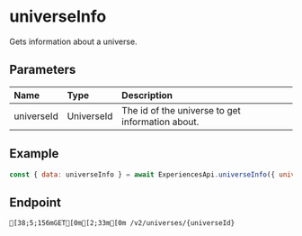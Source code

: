 
# universeInfo
Gets information about a universe.


## Parameters
| Name       | Type       | Description                                      |
| :--------- | :--------- | :----------------------------------------------- |
| universeId | UniverseId | The id of the universe to get information about. |



## Example
```js copy showLineNumbers
const { data: universeInfo } = await ExperiencesApi.universeInfo({ universeId: 5795192361 }); 
```

## Endpoint
```ansi
[38;5;156mGET[0m[2;33m[0m /v2/universes/{universeId}
```
  